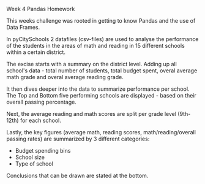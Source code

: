 Week 4 Pandas Homework

This weeks challenge was rooted in getting to know Pandas and the use of Data Frames.

In pyCitySchools 2 datafiles (csv-files) are used to analyse the performance of the students in the areas of math and reading in 15 different schools within a certain district.

The excise starts with a summary on the district level. Adding up all school's data - total number of students, total budget spent, overal average math grade and overal average reading grade.

It then dives deeper into the data to summarize performance per school. The Top and Bottom five performing schools are displayed - based on their overall passing percentage.

Next, the average reading and math scores are split per grade level (9th-12th) for each school.

Lastly, the key figures (average math, reading scores, math/reading/overall passing rates) are summarized by 3 different categories:
* Budget spending bins
* School size
* Type of school

Conclusions that can be drawn are stated at the bottom.